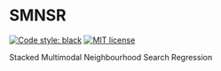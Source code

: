 # SMNSR
[![Code style: black](https://img.shields.io/badge/code%20style-black-000000.svg)](https://github.com/psf/black) [![MIT license](https://img.shields.io/badge/License-MIT-blue.svg)](https://lbesson.mit-license.org/)

Stacked Multimodal Neighbourhood Search Regression
